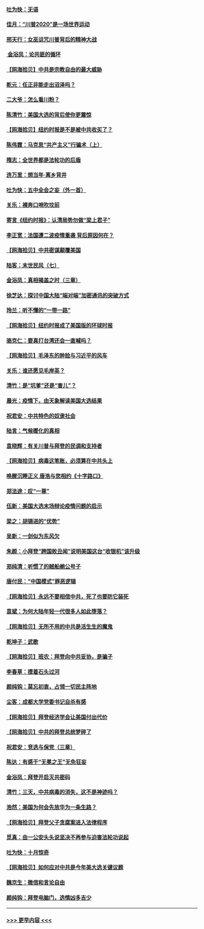 #### [吐为快：无语](../pages/nsc993/n12518588.md?t=11022051) 
#### [佳月：“川普2020”是一场世界运动](../pages/nsc993/n12518581.md?t=11022051) 
#### [邢天行：女巫诅咒川普背后的精神大战](../pages/nsc993/n12517257.md?t=11022051) 
#### [ 金浴凤：论共匪的循环](../pages/nsc993/n12517133.md?t=11022051) 
#### [【网海拾贝】中共是宗教自由的最大威胁](../pages/nsc993/n12516879.md?t=11022051) 
#### [乾元：任正非能走出沼泽吗？](../pages/nsc993/n12515831.md?t=11022051) 
#### [二大爷：怎么看川粉？](../pages/nsc993/n12515820.md?t=11022051) 
#### [陈清竹：美国大选的背后使你更震惊](../pages/nsc993/n12515589.md?t=11022051) 
#### [【网海拾贝】纽约时报是不是被中共收买了？](../pages/nsc993/n12515122.md?t=11022051) 
#### [陈伟霆：马克思“共产主义”行骗术（上）](../pages/nsc993/n12510217.md?t=11022051) 
#### [隋志：全世界都是法轮功的后盾](../pages/nsc993/n12510636.md?t=11022051) 
#### [连万里：想当年‧离乡背井](../pages/nsc993/n12510623.md?t=11022051) 
#### [吐为快：五中全会之妄（外一首）](../pages/nsc993/n12510470.md?t=11022051) 
#### [关乐：裸奔口哨吹坟前](../pages/nsc993/n12510403.md?t=11022051) 
#### [寄言《纽约时报》：认清局势勿做“梁上君子”](../pages/nsc993/n12510042.md?t=11022051) 
#### [李正宽：法国遭二波疫情重袭 背后原因何在？](../pages/nsc993/n12509971.md?t=11022051) 
#### [【网海拾贝】中共密谋颠覆美国](../pages/nsc993/n12509816.md?t=11022051) 
#### [陆客：末世民风（七）](../pages/nsc993/n12507822.md?t=11022051) 
#### [金浴凤：真相揭盖之时（三章）](../pages/nsc993/n12507804.md?t=11022051) 
#### [徐芝达：探讨中国大陆“端对端”加密通讯的突破方式](../pages/nsc993/n12507682.md?t=11022051) 
#### [玲兰：听不懂的“一带一路”](../pages/nsc993/n12507669.md?t=11022051) 
#### [【网海拾贝】纽约时报成了美国版的环球时报](../pages/nsc993/n12507053.md?t=11022051) 
#### [骆克仁：要真打台湾还会一直喊吗？](../pages/nsc993/n12506843.md?t=11022051) 
#### [【网海拾贝】毛泽东的肿脸与习近平的风车](../pages/nsc993/n12504537.md?t=11022051) 
#### [关乐：谁还愿见毛岸英？](../pages/nsc993/n12503866.md?t=11022051) 
#### [清竹：是“坑爹”还是“害儿”？](../pages/nsc993/n12503034.md?t=11022051) 
#### [晨光：疫情下，由天象解读美国大选结果](../pages/nsc993/n12502536.md?t=11022051) 
#### [祝君安：中共特色的奴隶社会](../pages/nsc993/n12501529.md?t=11022051) 
#### [陆言：气候暖化的真相](../pages/nsc993/n12501183.md?t=11022051) 
#### [袁晓辉：有关川普与拜登的民调和支持者](../pages/nsc993/n12500433.md?t=11022051) 
#### [【网海拾贝】病毒这笔账，必须算在中共头上](../pages/nsc993/n12500320.md?t=11022051) 
#### [唤醒沉睡正义 唐浩与您相约《十字路口》](../pages/nsc993/n12497980.md?t=11022051) 
#### [郑法途：叹“一尊”](../pages/nsc993/n12498837.md?t=11022051) 
#### [伍新：美国大选末场辩论疫情问题的启示](../pages/nsc993/n12498829.md?t=11022051) 
#### [梁之：胡锡进的“优势”](../pages/nsc993/n12498780.md?t=11022051) 
#### [吴新：一剑似为东风欠](../pages/nsc993/n12498772.md?t=11022051) 
#### [朱颜：小拜登“跨国败丑闻”说明美国这台“收银机”该升级](../pages/nsc993/n12498731.md?t=11022051) 
#### [郑纯清：听惯了的贼船艄公号子](../pages/nsc993/n12498721.md?t=11022051) 
#### [唐付民：“中国模式”罪恶逻辑](../pages/nsc993/n12498310.md?t=11022051) 
#### [【网海拾贝】永远不要相信中共，死了也要防它装死](../pages/nsc993/n12498162.md?t=11022051) 
#### [袁斌：为何大陆年轻一代很多人如此堕落？](../pages/nsc993/n12495696.md?t=11022051) 
#### [【网海拾贝】无所不用的中共是活生生的魔鬼](../pages/nsc993/n12495621.md?t=11022051) 
#### [乾坤子：武歌](../pages/nsc993/n12493391.md?t=11022051) 
#### [【网海拾贝】班农：拜登向中共妥协，是骗子](../pages/nsc993/n12492877.md?t=11022051) 
#### [李春草：摸着石头过河](../pages/nsc993/n12491121.md?t=11022051) 
#### [颜纯钩：莫忘初衷，占领一切民主阵地](../pages/nsc993/n12490965.md?t=11022051) 
#### [尘客：成都大学党委书记自杀有感](../pages/nsc993/n12490950.md?t=11022051) 
#### [【网海拾贝】拜登经济学会让美国付出代价](../pages/nsc993/n12489662.md?t=11022051) 
#### [【网海拾贝】中共的拜登总统梦碎了](../pages/nsc993/n12487896.md?t=11022051) 
#### [祝君安：竞选与保党（三章）](../pages/nsc993/n12487258.md?t=11022051) 
#### [陈达：有感于“无冕之王”无免狂妄](../pages/nsc993/n12485133.md?t=11022051) 
#### [金浴凤：拜登开启灭共密码](../pages/nsc993/n12485125.md?t=11022051) 
#### [清竹：三天，中共病毒的消失，这不是神迹吗？](../pages/nsc993/n12485027.md?t=11022051) 
#### [浩然：美国为何会先放华为一条生路？](../pages/nsc993/n12484997.md?t=11022051) 
#### [【网海拾贝】拜登父子贪腐案进入法律程序](../pages/nsc993/n12484957.md?t=11022051) 
#### [觅真：由一公安头头说坚决不再参与迫害法轮功说起](../pages/nsc993/n12484212.md?t=11022051) 
#### [吐为快：十月惊奇](../pages/nsc993/n12484172.md?t=11022051) 
#### [【网海拾贝】如何应对中共是今年美大选关键议题](../pages/nsc993/n12483755.md?t=11022051) 
#### [魏京生：微信和言论自由](../pages/nsc993/n12483372.md?t=11022051) 
#### [颜纯钩：拜登电脑门，选情凶多吉少](../pages/nsc993/n12482666.md?t=11022051) 

----
#### [ >>> 更早内容 <<< ](../indexes/nsc993-earlier.md)

